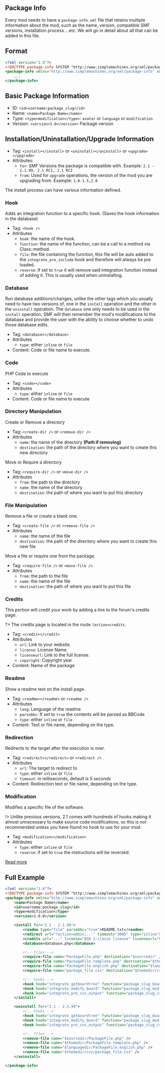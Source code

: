 ## Package Info
Every mod needs to have a `package-info.xml` file that retains multiple information about the mod, such as the name, version, compatible SMF versions, installation process ...etc. We will go in detail about all that can be added in this file.

## Format
```xml
<?xml version="1.0"?>
<!DOCTYPE package-info SYSTEM "http://www.simplemachines.org/xml/package-info">
<package-info xmlns="http://www.simplemachines.org/xml/package-info" xmlns:smf="http://www.simplemachines.org/">
    ...
</package-info>
```

## Basic Package Information
* ID: `<id>username:package_slug</id>`
* Name: `<name>Package Name</name>`
* Type: `<type>modification</type>`: `avatar` or `language` or `modification`
* Version: `<version>1.0</version>` Package version

## Installation/Uninstallation/Upgrade Information
* Tag: `<install></install>` or `<uninstall></uninstall>` or `<upgrade></upgrade>`
* Attributes:
    - `for`: SMF Versions the package is compatible with. Example: `2.1 - 2.1.99, 2.1 RC1, 2.1 RC2`
    - `from`: Used for `upgrade` operations, the version of the mod you are upgrading from. Example: `1.0-1.5,2.0`

The install process can have various information defined.

### Hook
Adds an integration function to a specific hook. (Saves the hook information in the database)
* Tag: `<hook />`
* Attributes
    - `hook`: the name of the hook.
    - `function`: the name of the function, can be a call to a method via Class::method.
    - `file`: the file containing the function, this file will be auto added to the `integrate_pre_include` hook and therefore will always be pre loaded.
    - `reverse`: If set to `true` it will remove said integration function instead of adding it. This is usually used when uninstalling.

### Database
Run database additions/changes, unlike the other tags which you usually need to have two versions of, one in the `install` operation and the other in the `uninstall` operation. The `database` one only needs to be used in the `install` operation, SMF will then remember the mod's modifications to the database and provide the user with the ability to choose whether to undo those database edits.
* Tag: `<database></database>`
* Attributes
    - `type`: either `inline` or `file`
* Content: Code or file name to execute.

### Code
PHP Code to execute
* Tag: `<code></code>`
* Attributes
    - `type`: either `inline` or `file`
* Content: Code or file name to execute

### Directory Manipulation
Create or Remove a directory
* Tag: `<create-dir />` or `<remove-dir />`
* Attributes
    - `name`: the name of the directory **(Path if removing)**
    - `destination`: the path of the directory where you want to create this new directory

Move or Require a directory
* Tag: `<require-dir />` or `<move-dir />`
* Attributes
    - `from`: the path to the directory
    - `name`: the name of the directory
    - `destination`: the path of where you want to put this directory

### File Manipulation
Remove a file or create a blank one.
* Tag: `<create-file />` or `<remove-file />`
* Attributes
    - `name`: the name of the file
    - `destination`: the path of the directory where you want to create this new file

Move a file or require one from the package.
* Tag: `<require-file />` or `<move-file />`
* Attributes
    - `from`: the path to the file
    - `name`: the name of the file
    - `destination`: the path of where you want to put this file

### Credits
This portion will credit your work by adding a line to the forum's credits page.

?> The credits page is located in the route `?action=credits`.

* Tag: `<credit></credit>`
* Attributes
    - `url`: Link to your website.
    - `license`: License Name.
    - `licenseurl`: Link to the full license.
    - `copyright`: Copyright year
* Content: Name of the package

### Readme
Show a readme text on the install page.
* Tag: `<readme></readme>` or `<readme />`
* Attributes
    - `lang`: Language of the readme
    - `parsebbc`: If set to `true` the contents will be parsed as BBCode
    - `type`: either `inline` or `file`
* Content: Text or file name, depending on the type.

### Redirection
Redirects to the target after the execution is over.
* Tag: `<redirect></redirect>` or `<redirect />`
* Attributes
    - `url`: The target to redirect to
    - `type`: either `inline` or `file`
    - `timeout`: in milliseconds, default is *5 seconds*
* Content: Redirection text or file name, depending on the type.

### Modification
Modifies a specific file of the software.

!> Unlike previous versions, 2.1 comes with hundreds of hooks making it almost unnecessary to make source code modifications, so this is not recommended unless you have found no hook to use for your mod.

* Tag: `<modification></modification>`
* Attributes
    - `type`: either `inline` or `file`
    - `reverse`: if set to `true` the instructions will be reversed.

[Read more](https://simplemachines.org/community/index.php?topic=299670.0)

## Full Example
```xml
<?xml version="1.0"?>
<!DOCTYPE package-info SYSTEM "http://www.simplemachines.org/xml/package-info">
<package-info xmlns="http://www.simplemachines.org/xml/package-info" xmlns:smf="http://www.simplemachines.org/">
	<name>Package Name</name>
	<id>username:package_slug</id>
	<type>modification</type>
	<version>1.0.0</version>

	<install for="2.1 - 2.1.99">
		<readme type="file" parsebbc="true">README.txt</readme>
		<redirect url="?action=admin;..." timeout="3000" type="inline">You will now be redirected to the mod settings.</redirect>
		<credits url="..." license="BSD 3-clause license" licenseurl="https://opensource.org/licenses/BSD-3-Clause" copyright="2020">Package Name</credits>
		<database>database.php</database>

		<!-- files -->
		<require-file name="PackageFile.php" destination="$sourcedir" />
		<require-file name="PackageFile.template.php" destination="$themedir" />
		<require-file name="PackageFile.english.php" destination="$languagedir" />
		<require-file name="package_file.css" destination="$themedir/css" />

		<!-- hooks -->
		<hook hook="integrate_getboardtree" function="package_slug_board_index" file="$sourcedir/PackageFile.php" />
		<hook hook="integrate_modify_board" function="package_slug_modify_board" file="$sourcedir/PackageFile.php" />
		<hook hook="integrate_pre_css_output" function="package_slug_css" file="$sourcedir/PackageFile.php" />
	</install>

	<uninstall for="2.1 - 2.1.99">
		<!-- hooks -->
		<hook hook="integrate_getboardtree" function="package_slug_board_index" file="$sourcedir/PackageFile.php" reverse="true" />
		<hook hook="integrate_modify_board" function="package_slug_modify_board" file="$sourcedir/PackageFile.php" reverse="true" />
		<hook hook="integrate_pre_css_output" function="package_slug_css" file="$sourcedir/PackageFile.php" reverse="true" />

		<!-- files -->
		<remove-file name="$sourcedir/PackageFile.php" />
		<remove-file name="$themedir/PackageFile.template.php" />
		<remove-file name="$languagedir/PackageFile.english.php" />
		<remove-file name="$themedir/css/package_file.css" />
	</uninstall>

</package-info>
```